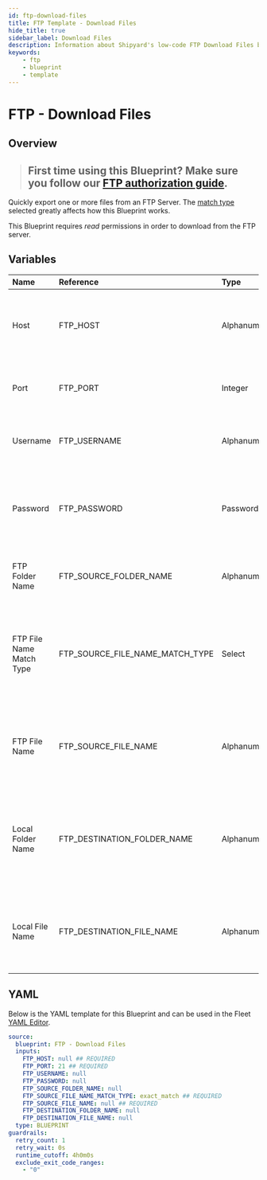 ```yaml
---
id: ftp-download-files
title: FTP Template - Download Files
hide_title: true
sidebar_label: Download Files
description: Information about Shipyard's low-code FTP Download Files blueprint. Quickly export one or more files from an FTP Server. Once the files have downloaded, transfer them to another service or run another Vessel against the data.
keywords:
    - ftp
    - blueprint
    - template
---
```


# FTP - Download Files

## Overview

> ## **First time using this Blueprint? Make sure you follow our [FTP authorization guide](https://www.shipyardapp.com/docs/blueprint-library/ftp/ftp-authorization/)**.

Quickly export one or more files from an FTP Server. The [match type](https://www.shipyardapp.com/docs/reference/blueprint-library/match-type/) selected greatly affects how this Blueprint works.

This Blueprint requires _read_ permissions in order to download from the FTP server.



## Variables

| Name                     | Reference                       | Type         | Required           | Default       | Options                                                                | Description                                                                                                       |
|:-------------------------|:--------------------------------|:-------------|:-------------------|:--------------|:-----------------------------------------------------------------------|:------------------------------------------------------------------------------------------------------------------|
| Host                     | FTP_HOST                        | Alphanumeric | :white_check_mark: | -             | -                                                                      | The domain or the IP address of the FTP Server you want to connect to.                                            |
| Port                     | FTP_PORT                        | Integer      | :white_check_mark: | 21            | -                                                                      | Number for the port to connect to. `21` is used by default.                                                       |
| Username                 | FTP_USERNAME                    | Alphanumeric | :heavy_minus_sign: | -             | -                                                                      | Value of the configured username in the FTP server.                                                               |
| Password                 | FTP_PASSWORD                    | Password     | :heavy_minus_sign: | -             | -                                                                      | Value of the configured password associated to the username on the FTP server.                                    |
| FTP Folder Name          | FTP_SOURCE_FOLDER_NAME          | Alphanumeric | :heavy_minus_sign: | -             | -                                                                      | Name of the folder where the file is stored in the FTP server.                                                    |
| FTP File Name Match Type | FTP_SOURCE_FILE_NAME_MATCH_TYPE | Select       | :white_check_mark: | `exact_match` | Exact Match: `exact_match`<br></br><br></br>Regex Match: `regex_match` | Determines if the text in "FTP File Name" will look for one file with exact match, or multiple files using regex. |
| FTP File Name            | FTP_SOURCE_FILE_NAME            | Alphanumeric | :white_check_mark: | -             | -                                                                      | Name of the target file in the FTP server. Can be regex if "Match Type" is set accordingly.                       |
| Local Folder Name        | FTP_DESTINATION_FOLDER_NAME     | Alphanumeric | :heavy_minus_sign: | -             | -                                                                      | Folder where the file(s) should be downloaded. Leaving blank will place the file in the home directory.           |
| Local File Name          | FTP_DESTINATION_FILE_NAME       | Alphanumeric | :heavy_minus_sign: | -             | -                                                                      | What to name the file(s) being downloaded. If left blank, defaults to the original file name(s).                  |


## YAML

Below is the YAML template for this Blueprint and can be used in the Fleet [YAML Editor](../../reference/fleets/yaml-editor.md).

```yaml
source:
  blueprint: FTP - Download Files
  inputs:
    FTP_HOST: null ## REQUIRED
    FTP_PORT: 21 ## REQUIRED
    FTP_USERNAME: null 
    FTP_PASSWORD: null 
    FTP_SOURCE_FOLDER_NAME: null 
    FTP_SOURCE_FILE_NAME_MATCH_TYPE: exact_match ## REQUIRED
    FTP_SOURCE_FILE_NAME: null ## REQUIRED
    FTP_DESTINATION_FOLDER_NAME: null 
    FTP_DESTINATION_FILE_NAME: null 
  type: BLUEPRINT
guardrails:
  retry_count: 1
  retry_wait: 0s
  runtime_cutoff: 4h0m0s
  exclude_exit_code_ranges:
    - "0"
```
